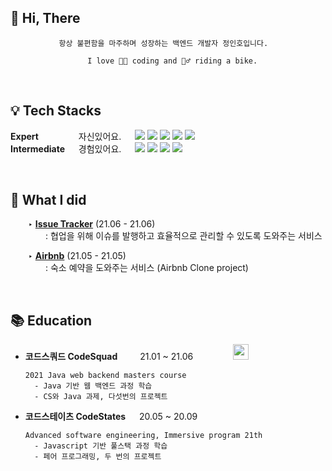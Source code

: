 ## 👋 Hi, There 
  <div align="center">
  
      항상 불편함을 마주하며 성장하는 백엔드 개발자 정인호입니다.    
  
      I love 👨‍💻 coding and 🚴‍♂️ riding a bike.
  
  
  </div> 
 
 
<br>

## 💡 Tech Stacks

**Expert** &emsp;&emsp;&emsp;&emsp; 자신있어요. &emsp;
    <img src="https://img.shields.io/badge/-Java-007396?style=flat-square&logo=Java&logoColor=white"/> <img src="https://img.shields.io/badge/Spring boot-6DB33F?style=flat-square&logo=springboot&logoColor=white"/> <img src="https://img.shields.io/badge/-MySQL-4479A1?style=flat-square&logo=MySQL&logoColor=white"/> <img src="https://img.shields.io/badge/-Git-F05032?style=flat-square&logo=Git&logoColor=white"/> <img src="https://img.shields.io/badge/-Amazon AWS-232F3E?style=flat-square&logo=AmazonAWS&logoColor=white"/> <br>
  **Intermediate** &emsp; 경험있어요. &emsp;
    <img src="https://img.shields.io/badge/-JavaScript-F7DF1E?style=flat-square&logo=JavaScript&logoColor=white"/> <img src="https://img.shields.io/badge/-React-61DAFB?style=flat-square&logo=React&logoColor=white"/> <img src="https://img.shields.io/badge/-Node.js-339933?style=flat-square&logo=Node.js&logoColor=white"/> <img src="https://img.shields.io/badge/-Express.js-000000?style=flat-square&logo=Express&logoColor=white"/> <br>


 
<br>
  
## 👾 What I did

&emsp;&emsp;‣ **[Issue Tracker](github.com/janeljs/issue-tracker)** (21.06 - 21.06)<br>
&emsp;&emsp;&emsp;&emsp;: 협업을 위해 이슈를 발행하고 효율적으로 관리할 수 있도록 도와주는 서비스 

&emsp;&emsp;‣ **[Airbnb](github.com/eNoLJ/airbnb)** (21.05 - 21.05)<br>
&emsp;&emsp;&emsp;&emsp;: 숙소 예약을 도와주는 서비스 (Airbnb Clone project) 
 
 
<br>
  

## 📚 Education

- **코드스쿼드 CodeSquad** &emsp;&emsp; 21.01 ~ 21.06 &emsp;&emsp;&emsp;&emsp; <img src = "https://user-images.githubusercontent.com/69139242/130542507-d85ce4e2-cae2-4e68-a733-8bf63c5228c0.png" height="25"> <br>

      2021 Java web backend masters course
        - Java 기반 웹 백엔드 과정 학습
        - CS와 Java 과제, 다섯번의 프로젝트
    
- **코드스테이츠 CodeStates** &emsp; 20.05 ~ 20.09 &emsp;&emsp; <img src = "https://user-images.githubusercontent.com/69139242/130544453-f1b8596b-02cb-42ed-b6c3-9ca846888bfb.png" height="15">

      Advanced software engineering, Immersive program 21th
        - Javascript 기반 풀스택 과정 학습
        - 페어 프로그래밍, 두 번의 프로젝트

 


